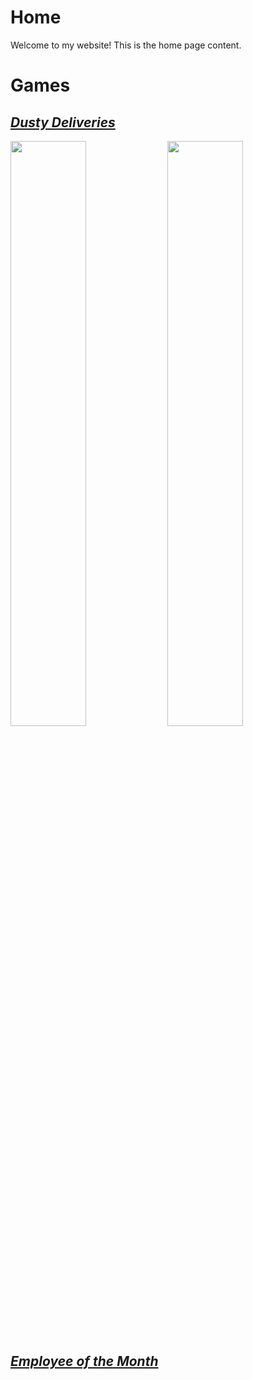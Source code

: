 # Home

Welcome to my website! This is the home page content.

# Games

## [*Dusty Deliveries*](dustydeliveries.md)

<img class=mobile-image src="https://cdn.discordapp.com/attachments/1087711984436396082/1106512448271425566/HighresScreenshot00009.png" />
<img class=mobile-image src="https://cdn.discordapp.com/attachments/1089827163387203674/1106155234830585876/HighresScreenshot00005.png" />

<style>
  .img {
    display: inline-block;
  }
  img.mobile-image {
    width: 49%;
    display: inline-block;
  }
</style>
## [*Employee of the Month*](employeeofthemonth.md)

